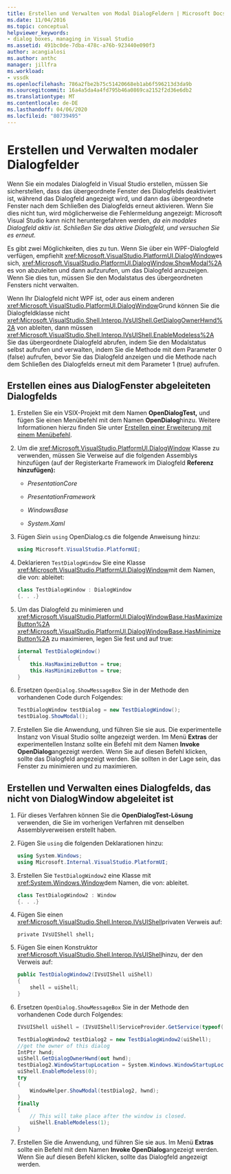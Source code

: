 ```yaml
---
title: Erstellen und Verwalten von Modal DialogFeldern | Microsoft Docs
ms.date: 11/04/2016
ms.topic: conceptual
helpviewer_keywords:
- dialog boxes, managing in Visual Studio
ms.assetid: 491bc0de-7dba-478c-a76b-923440e090f3
author: acangialosi
ms.author: anthc
manager: jillfra
ms.workload:
- vssdk
ms.openlocfilehash: 786a2fbe2b75c51420668eb1ab6f596213d3da9b
ms.sourcegitcommit: 16a4a5da4a4fd795b46a0869ca2152f2d36e6db2
ms.translationtype: MT
ms.contentlocale: de-DE
ms.lasthandoff: 04/06/2020
ms.locfileid: "80739495"
---
```

# <a name="create-and-manage-modal-dialog-boxes"></a>Erstellen und Verwalten modaler Dialogfelder
Wenn Sie ein modales Dialogfeld in Visual Studio erstellen, müssen Sie sicherstellen, dass das übergeordnete Fenster des Dialogfelds deaktiviert ist, während das Dialogfeld angezeigt wird, und dann das übergeordnete Fenster nach dem Schließen des Dialogfelds erneut aktivieren. Wenn Sie dies nicht tun, wird möglicherweise die Fehlermeldung angezeigt: Microsoft Visual Studio kann nicht heruntergefahren werden, *da ein modales Dialogfeld aktiv ist. Schließen Sie das aktive Dialogfeld, und versuchen Sie es erneut.*

Es gibt zwei Möglichkeiten, dies zu tun. Wenn Sie über ein WPF-Dialogfeld verfügen, empfiehlt <xref:Microsoft.VisualStudio.PlatformUI.DialogWindow>es sich, <xref:Microsoft.VisualStudio.PlatformUI.DialogWindow.ShowModal%2A> es von abzuleiten und dann aufzurufen, um das Dialogfeld anzuzeigen. Wenn Sie dies tun, müssen Sie den Modalstatus des übergeordneten Fensters nicht verwalten.

Wenn Ihr Dialogfeld nicht WPF ist, oder aus einem anderen <xref:Microsoft.VisualStudio.PlatformUI.DialogWindow>Grund können Sie die Dialogfeldklasse nicht <xref:Microsoft.VisualStudio.Shell.Interop.IVsUIShell.GetDialogOwnerHwnd%2A> von ableiten, dann müssen <xref:Microsoft.VisualStudio.Shell.Interop.IVsUIShell.EnableModeless%2A> Sie das übergeordnete Dialogfeld abrufen, indem Sie den Modalstatus selbst aufrufen und verwalten, indem Sie die Methode mit dem Parameter 0 (false) aufrufen, bevor Sie das Dialogfeld anzeigen und die Methode nach dem Schließen des Dialogfelds erneut mit dem Parameter 1 (true) aufrufen.

## <a name="create-a-dialog-box-derived-from-dialogwindow"></a>Erstellen eines aus DialogFenster abgeleiteten Dialogfelds

1. Erstellen Sie ein VSIX-Projekt mit dem Namen **OpenDialogTest,** und fügen Sie einen Menübefehl mit dem Namen **OpenDialog**hinzu. Weitere Informationen hierzu finden Sie unter [Erstellen einer Erweiterung mit einem Menübefehl](../extensibility/creating-an-extension-with-a-menu-command.md).

2. Um die <xref:Microsoft.VisualStudio.PlatformUI.DialogWindow> Klasse zu verwenden, müssen Sie Verweise auf die folgenden Assemblys hinzufügen (auf der Registerkarte Framework im Dialogfeld **Referenz hinzufügen):**

    - *PresentationCore*

    - *PresentationFramework*

    - *WindowsBase*

    - *System.Xaml*

3. Fügen *Sie*in `using` OpenDialog.cs die folgende Anweisung hinzu:

    ```csharp
    using Microsoft.VisualStudio.PlatformUI;
    ```

4. Deklarieren `TestDialogWindow` Sie eine Klasse <xref:Microsoft.VisualStudio.PlatformUI.DialogWindow>mit dem Namen, die von: ableitet:

    ```csharp
    class TestDialogWindow : DialogWindow
    {. . .}
    ```

5. Um das Dialogfeld zu minimieren und <xref:Microsoft.VisualStudio.PlatformUI.DialogWindowBase.HasMaximizeButton%2A> <xref:Microsoft.VisualStudio.PlatformUI.DialogWindowBase.HasMinimizeButton%2A> zu maximieren, legen Sie fest und auf true:

    ```csharp
    internal TestDialogWindow()
    {
        this.HasMaximizeButton = true;
        this.HasMinimizeButton = true;
    }
    ```

6. Ersetzen `OpenDialog.ShowMessageBox` Sie in der Methode den vorhandenen Code durch Folgendes:

    ```csharp
    TestDialogWindow testDialog = new TestDialogWindow();
    testDialog.ShowModal();
    ```

7. Erstellen Sie die Anwendung, und führen Sie sie aus. Die experimentelle Instanz von Visual Studio sollte angezeigt werden. Im Menü **Extras** der experimentellen Instanz sollte ein Befehl mit dem Namen **Invoke OpenDialog**angezeigt werden. Wenn Sie auf diesen Befehl klicken, sollte das Dialogfeld angezeigt werden. Sie sollten in der Lage sein, das Fenster zu minimieren und zu maximieren.

## <a name="create-and-manage-a-dialog-box-not-derived-from-dialogwindow"></a>Erstellen und Verwalten eines Dialogfelds, das nicht von DialogWindow abgeleitet ist

1. Für dieses Verfahren können Sie die **OpenDialogTest-Lösung** verwenden, die Sie im vorherigen Verfahren mit denselben Assemblyverweisen erstellt haben.

2. Fügen Sie `using` die folgenden Deklarationen hinzu:

    ```csharp
    using System.Windows;
    using Microsoft.Internal.VisualStudio.PlatformUI;
    ```

3. Erstellen Sie `TestDialogWindow2` eine Klasse mit <xref:System.Windows.Window>dem Namen, die von: ableitet.

    ```csharp
    class TestDialogWindow2 : Window
    {. . .}
    ```

4. Fügen Sie einen <xref:Microsoft.VisualStudio.Shell.Interop.IVsUIShell>privaten Verweis auf:

    ```
    private IVsUIShell shell;
    ```

5. Fügen Sie einen Konstruktor <xref:Microsoft.VisualStudio.Shell.Interop.IVsUIShell>hinzu, der den Verweis auf:

    ```csharp
    public TestDialogWindow2(IVsUIShell uiShell)
    {
        shell = uiShell;
    }
    ```

6. Ersetzen `OpenDialog.ShowMessageBox` Sie in der Methode den vorhandenen Code durch Folgendes:

    ```csharp
    IVsUIShell uiShell = (IVsUIShell)ServiceProvider.GetService(typeof(SVsUIShell));

    TestDialogWindow2 testDialog2 = new TestDialogWindow2(uiShell);
    //get the owner of this dialog
    IntPtr hwnd;
    uiShell.GetDialogOwnerHwnd(out hwnd);
    testDialog2.WindowStartupLocation = System.Windows.WindowStartupLocation.CenterOwner;
    uiShell.EnableModeless(0);
    try
    {
        WindowHelper.ShowModal(testDialog2, hwnd);
    }
    finally
    {
        // This will take place after the window is closed.
        uiShell.EnableModeless(1);
    }
    ```

7. Erstellen Sie die Anwendung, und führen Sie sie aus. Im Menü **Extras** sollte ein Befehl mit dem Namen **Invoke OpenDialog**angezeigt werden. Wenn Sie auf diesen Befehl klicken, sollte das Dialogfeld angezeigt werden.
